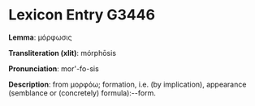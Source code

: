 # Lexicon Entry G3446

**Lemma**: μόρφωσις

**Transliteration (xlit)**: mórphōsis

**Pronunciation**: mor'-fo-sis

**Description**:
from μορφόω; formation, i.e. (by implication), appearance (semblance or (concretely) formula):--form.
